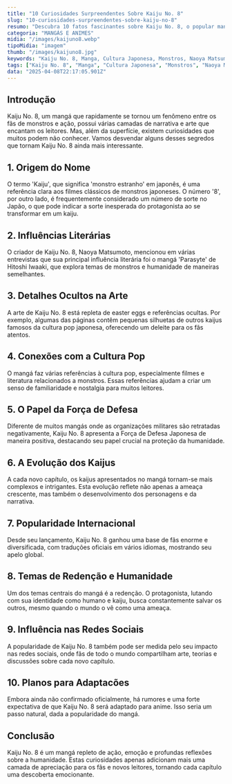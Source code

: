 ```yaml
---
title: "10 Curiosidades Surpreendentes Sobre Kaiju No. 8"
slug: "10-curiosidades-surpreendentes-sobre-kaiju-no-8"
resumo: "Descubra 10 fatos fascinantes sobre Kaiju No. 8, o popular mangá japonês que capturou a imaginação de leitores ao redor do mundo. De inspirações ocultas a referências culturais, explore aspectos pouco conhecidos desta obra intrigante."
categoria: "MANGÁS E ANIMES"
midia: "/images/kaijuno8.webp"
tipoMidia: "imagem"
thumb: "/images/kaijuno8.jpg"
keywords: "Kaiju No. 8, Manga, Cultura Japonesa, Monstros, Naoya Matsumoto, Mangá de ação, Fãs de Kaiju, Adaptação para anime"
tags: ["Kaiju No. 8", "Manga", "Cultura Japonesa", "Monstros", "Naoya Matsumoto", "Mangá de ação", "Fãs de Kaiju", "Adaptação para anime"]
data: "2025-04-08T22:17:05.901Z"
---
```


## Introdução
Kaiju No. 8, um mangá que rapidamente se tornou um fenômeno entre os fãs de monstros e ação, possui várias camadas de narrativa e arte que encantam os leitores. Mas, além da superfície, existem curiosidades que muitos podem não conhecer. Vamos desvendar alguns desses segredos que tornam Kaiju No. 8 ainda mais interessante.

## 1. Origem do Nome
O termo 'Kaiju', que significa 'monstro estranho' em japonês, é uma referência clara aos filmes clássicos de monstros japoneses. O número '8', por outro lado, é frequentemente considerado um número de sorte no Japão, o que pode indicar a sorte inesperada do protagonista ao se transformar em um kaiju.

## 2. Influências Literárias
O criador de Kaiju No. 8, Naoya Matsumoto, mencionou em várias entrevistas que sua principal influência literária foi o mangá 'Parasyte' de Hitoshi Iwaaki, que explora temas de monstros e humanidade de maneiras semelhantes.

## 3. Detalhes Ocultos na Arte
A arte de Kaiju No. 8 está repleta de easter eggs e referências ocultas. Por exemplo, algumas das páginas contêm pequenas silhuetas de outros kaijus famosos da cultura pop japonesa, oferecendo um deleite para os fãs atentos.

## 4. Conexões com a Cultura Pop
O mangá faz várias referências à cultura pop, especialmente filmes e literatura relacionados a monstros. Essas referências ajudam a criar um senso de familiaridade e nostalgia para muitos leitores.

## 5. O Papel da Força de Defesa
Diferente de muitos mangás onde as organizações militares são retratadas negativamente, Kaiju No. 8 apresenta a Força de Defesa Japonesa de maneira positiva, destacando seu papel crucial na proteção da humanidade.

## 6. A Evolução dos Kaijus
A cada novo capítulo, os kaijus apresentados no mangá tornam-se mais complexos e intrigantes. Esta evolução reflete não apenas a ameaça crescente, mas também o desenvolvimento dos personagens e da narrativa.

## 7. Popularidade Internacional
Desde seu lançamento, Kaiju No. 8 ganhou uma base de fãs enorme e diversificada, com traduções oficiais em vários idiomas, mostrando seu apelo global.

## 8. Temas de Redenção e Humanidade
Um dos temas centrais do mangá é a redenção. O protagonista, lutando com sua identidade como humano e kaiju, busca constantemente salvar os outros, mesmo quando o mundo o vê como uma ameaça.

## 9. Influência nas Redes Sociais
A popularidade de Kaiju No. 8 também pode ser medida pelo seu impacto nas redes sociais, onde fãs de todo o mundo compartilham arte, teorias e discussões sobre cada novo capítulo.

## 10. Planos para Adaptacões
Embora ainda não confirmado oficialmente, há rumores e uma forte expectativa de que Kaiju No. 8 será adaptado para anime. Isso seria um passo natural, dada a popularidade do mangá.

## Conclusão
Kaiju No. 8 é um mangá repleto de ação, emoção e profundas reflexões sobre a humanidade. Estas curiosidades apenas adicionam mais uma camada de apreciação para os fãs e novos leitores, tornando cada capítulo uma descoberta emocionante.
